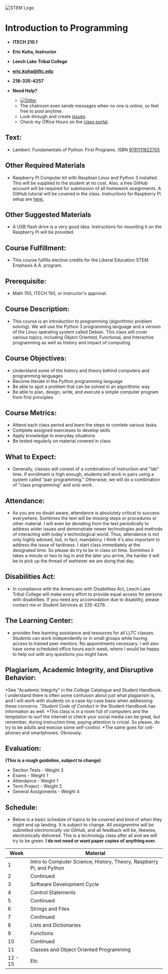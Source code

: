 ![STEM Logo](http://i.imgur.com/0SmUgXq.jpg)
# Introduction to Programming
* **ITECH 210.1**
* **Eric Kuha, Instructor**
* **Leech Lake Tribal College**
* **[eric.kuha@lltc.edu](mailto:eric.kuha@lltc.edu)**
* **218-335-4257**

* **Need Help?**
  * [![Gitter](https://img.shields.io/gitter/room/nwjs/nw.js.svg)](https://gitter.im/LLTC-ITECH-210-S2016?utm_source=share-link&utm_medium=link&utm_campaign=share-link)
   * The chatroom even sends messages when no one is online, so feel free to post anytime.
  * Look through and create [issues](https://github.com/LLTC-ITECH-210-S2016/Syllabus/issues).
  * Check my Office Hours on the [class portal](http://my.lltc.edu/ICS/Academics/ITECH/ITECH210/2015_SP-ITECH210-1/).

## Text:
* Lambert. Fundamentals of Python: First Programs. ISBN [9781111822705](https://www.google.com/search?q=9781111822705&oq=9781111822705&aqs=chrome..69i57j69i60l3.175j0j7&sourceid=chrome&es_sm=122&ie=UTF-8)

## Other Required Materials
* Raspberry Pi Computer kit with Raspbian Linux and Python 3 installed.  This will be supplied to the student at no cost. Also, a free GitHub account will be required for submission of all homework assignments.  A GitHub tutorial will be covered in the class. Instructions for Raspberry Pi setup are [here.](https://github.com/LLTC-ITECH-210-S2016/Syllabus/blob/master/rpi.md)

## Other Suggested Materials
* A USB flash drive is a very good idea.  Instructions for mounting it on the Raspberry Pi will be provided.

## Course Fulfillment: 
* This course fulfills elective credits for the Liberal Education STEM Emphasis A.A. program.

## Prerequisite:
* Math 150, ITECH 150, or instructor's approval.

## Course Description:
* This course is an introduction to programming (algorithmic problem solving). We will use the Python 3 programming language and a version of the Linux operating system called Debian.  This class will cover various topics, including Object Oriented, Functional, and Interactive programming as well as history and impact of computing.

## Course Objectives:
* Understand some of the history and theory behind computers and programming languages
* Become literate in the Python programming language
* Be able to spot a problem that can be solved in an algorithmic way
* Be able to plan, design, write, and execute a simple computer program from first principles

## Course Metrics:
* Attend each class period and learn the steps to comlete various tasks.
* Complete assigned exercieses to develop skills
* Apply knowledge to everyday situations
* Be tested regularly on material covered in class

## What to Expect:
* Generally, classes will consist of a combination of instruction and "lab" time. If enrollment is high enough, students will work in pairs using a system called "pair programming." Otherwise, we will do a combination of "class programming" and solo work.

## Attendance:
* As you are no doubt aware, attendance is absolutely critical to success everywhere. Somtimes the text will be missing steps or procedures or other material. I will even be deviating from the text periodically to address wider issues and demonstrate newer technologies and methods of interacting with today's technological world. Thus, attendance is not only highly advised, but, in fact, mandatory. I think it's also important to address the issue of tardiness. I start class immediately at the designated time. So please do try to be in class on time. Somtimes it takes a minute or two to log in and the later you arrive, the harder it will be to pick up the thread of wahtever we are doing that day.

## Disabilities Act:
* In compliance with the Americans with Disabilities Act, Leech Lake Tribal College will make every effort to provide equal access for persons with disabilities. If you need any accomodation due to disability, please contact me or Student Services at 335-4276.

## The Learning Center: 
* provides free learning assistance and resources for all LLTC classes. Students can work independently or in small groups while having access to trained peer mentors. No appointments necessary. I will also have some scheduled office hours each week, where I would be happy to help out with any questions you might have.

## Plagiarism, Academic Integrity, and Disruptive Behavior:
*See "Academic Integrity" in the College Catalogue and Student Handbook. I understand there is often some confusion about just what plagiarism is, and I will work with students on a case-by-case basis when addressing these concerns.
*"Student Code of Conduct* in the Student Handbook has information as well.
*This class is in a room full of computers and the temptation to surf the internet or check your social media can be great, but remember, during instruction time, paying attention is cricial.  So please, do try to be adults and execise some self-control.
*The same goes for cell-phones and smartphones. Obviously.

## Evaluation: 
**(This is a rough guideline, subject to change)**
* Section Tests - Weight 3
* Exams - Weight 1
* Attendance - Weight 1
* Term Project - Weight 2
* General Assignments - Weight 4

## Schedule:
* Below is a basic schedule of topics to be covered and kind of when they might end up landing. It is subject to change. *All assignemtns will be submitted electronically via GitHub*, and all feedback will be, likewise, electronically delivered. This is a technology class after all and we will try to be green. **I do not need or want paper copies of anything ever**.

| Week     | Material  |
| -------- | --------- |
| 1        | Intro to Computer Science, History, Theory, Raspberry Pi, and Python |
| 2        | Continued |
| 3        | Software Development Cycle |
| 4        | Control Statements |
| 5        | Continued |
| 6        | Strings and Files |
| 7        | Continued |
| 8        | Lists and Dictionaries |
| 9        | Functions |
| 10       | Continued |
| 11       | Classes and Object Oriented Programming |
| 12 - 15  | Etc |
